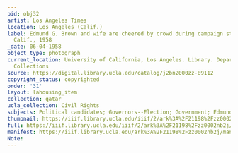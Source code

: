 ```yaml
---
pid: obj32
artist: Los Angeles Times
location: Los Angeles (Calif.)
label: Edmund G. Brown and wife are cheered by crowd during campaign stop in Los Angeles,
  Calif., 1958
_date: 06-04-1958
object_type: photograph
current_location: University of California, Los Angeles. Library. Department of Special
  Collections
source: https://digital.library.ucla.edu/catalog/j2bn2000zz-89112
copyright_status: copyrighted
order: '31'
layout: lahousing_item
collection: qatar
ucla_collection: Civil Rights
subjects: Political candidates; Governors--Election; Government; Edmund G. Brown
thumbnail: https://iiif.library.ucla.edu/iiif/2/ark%3A%2F21198%2Fzz0002nb2j/full/250,/0/default.jpg
full: https://iiif.library.ucla.edu/iiif/2/ark%3A%2F21198%2Fzz0002nb2j/full/full/0/default.jpg
manifest: https://iiif.library.ucla.edu/ark%3A%2F21198%2Fzz0002nb2j/manifest
Note: 
---
```

